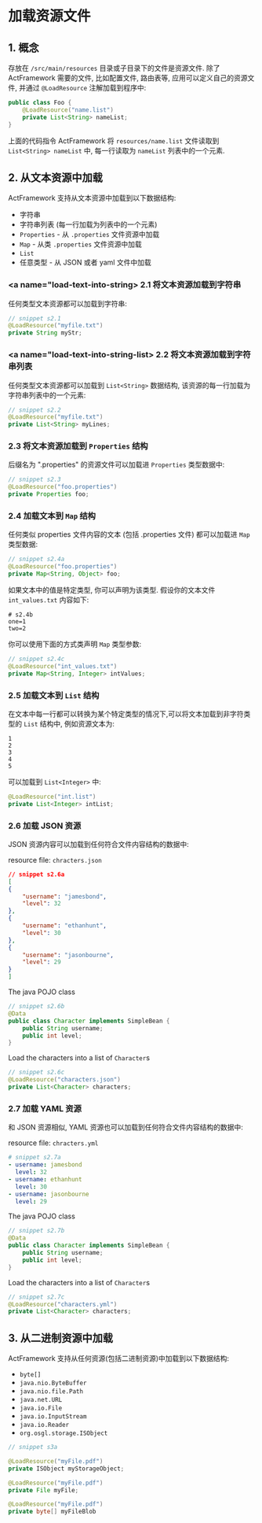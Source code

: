 # <a name="chapter_resource_loading">加载资源文件

## <a name="concept"> 1. 概念

存放在 `/src/main/resources` 目录或子目录下的文件是资源文件. 除了 ActFramework 需要的文件, 比如配置文件, 路由表等, 应用可以定义自己的资源文件, 并通过 `@LoadResource` 注解加载到程序中:

```java
public class Foo {
    @LoadResource("name.list")
    private List<String> nameList;
}
```

上面的代码指令 ActFramework 将 `resources/name.list` 文件读取到 `List<String> nameList` 中, 每一行读取为 `nameList` 列表中的一个元素.

## <a name="load-from-text-resource"></a> 2. 从文本资源中加载

ActFramework 支持从文本资源中加载到以下数据结构:

* 字符串
* 字符串列表 (每一行加载为列表中的一个元素)
* `Properties` - 从 `.properties` 文件资源中加载
* `Map` - 从类 `.properties` 文件资源中加载
* `List`
* 任意类型 - 从 JSON 或者 yaml 文件中加载

### <a name="load-text-into-string></a> 2.1 将文本资源加载到字符串

任何类型文本资源都可以加载到字符串:

<a name="s2_1">

```java
// snippet s2.1
@LoadResource("myfile.txt")
private String myStr;
```

### <a name="load-text-into-string-list></a> 2.2 将文本资源加载到字符串列表

任何类型文本资源都可以加载到 `List<String>` 数据结构, 该资源的每一行加载为字符串列表中的一个元素:


<a name="s2_2">

```java
// snippet s2.2
@LoadResource("myfile.txt")
private List<String> myLines;
```

### <a name="load-text-into-properties"></a> 2.3 将文本资源加载到 `Properties` 结构

后缀名为 ".properties" 的资源文件可以加载进 `Properties` 类型数据中:

<a name="s2_3"></a>

```java
// snippet s2.3
@LoadResource("foo.properties")
private Properties foo;
```

### <a name="load-text-into-map"></a> 2.4 加载文本到 `Map` 结构

任何类似 properties 文件内容的文本 (包括 .properties 文件) 都可以加载进 `Map` 类型数据:

<a name="s2_4a"></a>

```java
// snippet s2.4a
@LoadResource("foo.properties")
private Map<String, Object> foo;
```

如果文本中的值是特定类型, 你可以声明为该类型. 假设你的文本文件 `int_values.txt` 内容如下:

<a name="s2_4b"></a>
```
# s2.4b
one=1
two=2
```

你可以使用下面的方式类声明 `Map` 类型参数:

<a name="s2_4c"></a>
```java
// snippet s2.4c
@LoadResource("int_values.txt")
private Map<String, Integer> intValues;
```

### <a name="load-text-into-list"></a> 2.5 加载文本到 `List` 结构

在文本中每一行都可以转换为某个特定类型的情况下,可以将文本加载到非字符类型的 `List` 结构中, 例如资源文本为:

```text
1
2
3
4
5
```

可以加载到 `List<Integer>` 中:

```java
@LoadResource("int.list")
private List<Integer> intList;
```

### <a name="load-json-resource"></a> 2.6 加载 JSON 资源

JSON 资源内容可以加载到任何符合文件内容结构的数据中:

resource file: `chracters.json`

<a name="s2_6a"></a>
```json
// snippet s2.6a
[
{
    "username": "jamesbond",
    "level": 32
},
{
    "username": "ethanhunt",
    "level": 30
},
{
    "username": "jasonbourne",
    "level": 29
}
]
```

The java POJO class

<a name="s2_6b"></a>
```java
// snippet s2.6b
@Data
public class Character implements SimpleBean {
    public String username;
    public int level;
}
```

Load the characters into a list of `Character`s

<a name="s2_6c"></a>
```java
// snippet s2.6c
@LoadResource("characters.json")
private List<Character> characters;
```

### <a name="load-yaml-resource"></a> 2.7 加载 YAML 资源

和 JSON 资源相似, YAML 资源也可以加载到任何符合文件内容结构的数据中:

resource file: `chracters.yml`

<a name="s2_7a"></a>
```yaml
# snippet s2.7a
- username: jamesbond
  level: 32
- username: ethanhunt
  level: 30
- username: jasonbourne
  level: 29
```

The java POJO class

<a name="s2_7b"></a>
```java
// snippet s2.7b
@Data
public class Character implements SimpleBean {
    public String username;
    public int level;
}
```

Load the characters into a list of `Character`s

<a name="s2_7c"></a>
```java
// snippet s2.7c
@LoadResource("characters.yml")
private List<Character> characters;
```

## <a name="load-from-binary-resource"></a> 3. 从二进制资源中加载


ActFramework 支持从任何资源(包括二进制资源)中加载到以下数据结构:

* `byte[]`
* `java.nio.ByteBuffer`
* `java.nio.file.Path`
* `java.net.URL`
* `java.io.File`
* `java.io.InputStream`
* `java.io.Reader`
* `org.osgl.storage.ISObject`

<a name="s3a"></a>

```java
// snippet s3a

@LoadResource("myFile.pdf")
private ISObject myStorageObject;

@LoadResource("myFile.pdf")
private File myFile;

@LoadResource("myFile.pdf")
private byte[] myFileBlob
```